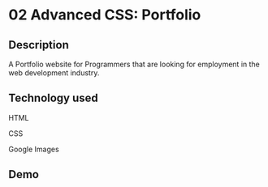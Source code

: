 # 02 Advanced CSS: Portfolio

## Description 

A Portfolio website for Programmers that are looking for employment in the web development industry.

## Technology used

HTML

CSS

Google Images

## Demo

